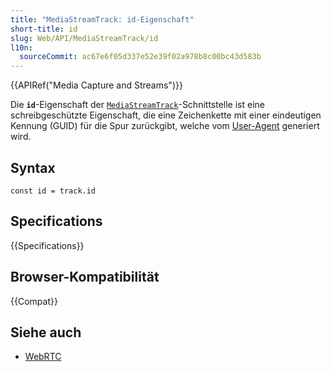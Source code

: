 ```yaml
---
title: "MediaStreamTrack: id-Eigenschaft"
short-title: id
slug: Web/API/MediaStreamTrack/id
l10n:
  sourceCommit: ac67e6f05d337e52e39f02a978b8c00bc43d583b
---
```


{{APIRef("Media Capture and Streams")}}

Die **`id`**-Eigenschaft der [`MediaStreamTrack`](/de/docs/Web/API/MediaStreamTrack)-Schnittstelle ist eine schreibgeschützte Eigenschaft, die eine Zeichenkette mit einer eindeutigen Kennung (GUID) für die Spur zurückgibt, welche vom [User-Agent](/de/docs/Glossary/user_agent) generiert wird.

## Syntax

```js-nolint
const id = track.id
```

## Specifications

{{Specifications}}

## Browser-Kompatibilität

{{Compat}}

## Siehe auch

- [WebRTC](/de/docs/Web/API/WebRTC_API)
